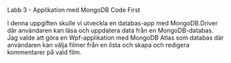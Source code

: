 Labb 3 - Applikation med MongoDB Code First

I denna uppgiften skulle vi utveckla en databas-app med MongoDB.Driver där användaren kan läsa och uppdatera data från en MongoDB-databas. Jag valde att göra en Wpf-applikation med MongoDB Atlas som databas där användaren kan välja filmer från en lista och skapa och redigera kommentarer på vald film.


